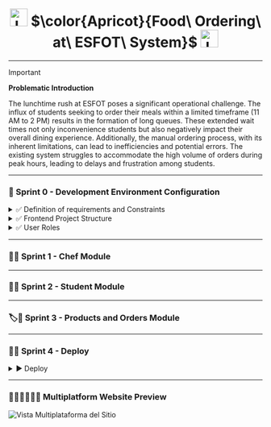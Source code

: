 <h1 align="center">
  <img height="35px" src="https://github.com/JohnMata0427/Food-Ordering-API-RESTful/assets/150484680/842b4e83-fd68-4f5e-8b20-e644053a69cf" alt="Logo">
  $\color{Apricot}{Food\ Ordering\ at\ ESFOT\ System}$
  <img height="35px" src="https://github.com/JohnMata0427/Food-Ordering-API-RESTful/assets/150484680/842b4e83-fd68-4f5e-8b20-e644053a69cf" alt="Logo">
</h1>

---

> [!IMPORTANT]
> **Problematic Introduction**
>
> The lunchtime rush at ESFOT poses a significant operational challenge.
> The influx of students seeking to order their meals within a limited timeframe (11 AM to 2 PM) results in the formation of long queues.
> These extended wait times not only inconvenience students but also negatively impact their overall dining experience.
> Additionally, the manual ordering process, with its inherent limitations, can lead to inefficiencies and potential errors.
> The existing system struggles to accommodate the high volume of orders during peak hours, leading to delays and frustration among students.

---

<h3 id="sprint-0">🥣 Sprint 0 - Development Environment Configuration</h3>

<details>
  <summary>✅ Definition of requirements and Constraints</summary>
  <ul>
    <li>The frontend has the following profiles: Cook and Student.</li>
    <li>There is a backend and a series of public and private APIs available for consumption.</li>
    <li>The Cook profile can:
      <ul>
        <li>Register and log in.</li>
        <li>Manage their profile.</li>
        <li>Manage products.</li>
      </ul>
    </li>
    <li>The Student profile can:
      <ul>
        <li>Register and log in.</li>
        <li>Add products to the cart.</li>
        <li>Make purchases.</li>
      </ul>
    </li>
  </ul>
</details>

<details>
  <summary>✅ Frontend Project Structure</summary>
  
  > - **Tools**
  > 
  > | Image                                                        | Name                       |
  > |--------------------------------------------------------------|----------------------------|
  > | ![VSCode](https://skillicons.dev/icons?i=vscode&theme=light) | Visual Studio Code         |
  > | ![NodeJS](https://skillicons.dev/icons?i=nodejs&theme=light) | Node.js                    |
  > | ![PNPM](https://skillicons.dev/icons?i=pnpm&theme=light)     | PNPM (Recommendation)      |
  > | ![React](https://skillicons.dev/icons?i=react&theme=light)   | React                      |
  > | ![Tailwind CSS](https://skillicons.dev/icons?i=tailwindcss&theme=light) | Tailwind CSS          |
  
  > - **Project Initialization and Installation Dependencies**
  >   
  >   - Open the terminal and run the following command to create a new React app:
  >     ```
  >     npx create-react-app my-app
  >     ```
  >   - Navigate into your project directory:
  >     ```
  >     cd my-app
  >     ```
  >   - Install Tailwind CSS and other necessary dependencies:
  >     ```
  >     npm install -D tailwindcss postcss autoprefixer
  >     npx tailwindcss init -p
  >     ```
  >   - Configure Tailwind by adding the following to your `tailwind.config.js`:
  >     ```javascript
  >     /** @type {import('tailwindcss').Config} */
  >     module.exports = {
  >       content: [
  >         "./src/**/*.{js,jsx,ts,tsx}",
  >       ],
  >       theme: {
  >         extend: {},
  >       },
  >       plugins: [],
  >     }
  >     ```
  >   - Add the Tailwind directives to your `src/index.css`:
  >     ```css
  >     @tailwind base;
  >     @tailwind components;
  >     @tailwind utilities;
  >     ```
  
  > - **Project File Structure**
  >
  >   - The basic structure of a React project is as follows:
  >     ```
  >     my-app/
  >     ├── node_modules/
  >     ├── public/
  >     ├── src/
  >     │   ├── assets/              # Static files (images, fonts)
  >     │   ├── components/          # Reusable components
  >     │   ├── pages/               # Pages or views
  >     │   ├── App.js               # Main app component
  >     │   ├── index.js             # Entry point
  >     │   ├── index.css            # Global styles
  >     │   └── tailwind.config.js   # Tailwind configuration
  >     ├── .gitignore               # Git ignore file
  >     ├── package.json             # Project dependencies
  >     └── README.md                # Project documentation
  >     ```
  
</details>

<details>
  <summary>✅ User Roles</summary>
- Chefs 👨‍🍳👩‍🍳
- Students 🧑‍🎓👩‍🎓
</details>

---

<h3 id="sprint-1">👨‍🍳 Sprint 1 - Chef Module</h3>

---

<h3 id="sprint-2">👩‍🎓 Sprint 2 - Student Module</h3>

---

<h3 id="sprint-3">🏷️🍛 Sprint 3 - Products and Orders Module</h3>

---

<h3 id="sprint-3">🥤🍫 Sprint 4 - Deploy</h3>

<details>
  <summary>▶️ Deploy</summary>

> <div align="center">
>   <h4>Deployment in Vercel</h4>
>   <img height="50px" src="https://skillicons.dev/icons?i=vercel">
> </div>
>
> 🌐 Vercel Deployment URL: https://pedidos-comida-esfot.vercel.app/

</details>

---

### 👩🏻‍💻👨🏻‍💻 Multiplatform Website Preview

![Vista Multiplataforma del Sitio](https://github.com/user-attachments/assets/b460007d-3943-4e1e-a7b7-f85a6a7e111d)
